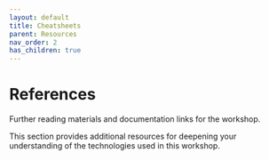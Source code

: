 ```yaml
---
layout: default
title: Cheatsheets
parent: Resources
nav_order: 2
has_children: true
---
```


# References

Further reading materials and documentation links for the workshop.

This section provides additional resources for deepening your understanding of the technologies used in this workshop.